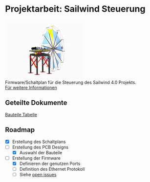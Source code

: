 # Projektarbeit: Sailwind Steuerung
![Product Name Screen Shot](/Docs/Images/Sailwind_Prototype.jpg) \
Firmware/Schaltplan für die Steuerung des Sailwind 4.0 Projekts.\
[ Für weitere Informationen](https://www.sailwind-power.eu/)

## Geteilte Dokumente
[Bauteile Tabelle](https://drive.google.com/drive/folders/1qaNF0T8h1C8PEslQvWO4vngNG08Ppogr?usp=share_link)

## Roadmap
- [x] Erstellung des Schaltplans
- [ ] Erstellung des PCB Designs
	- [x] Auswahl der Bauteile
- [ ] Erstellung der Firmware
	- [x] Definieren der genutzen Ports
	- [ ] Definition des Ethernet Protokoll
	- [ ] Siehe [open issues](https://github.com/derfinke/Sailwind_Projekt/issues)

